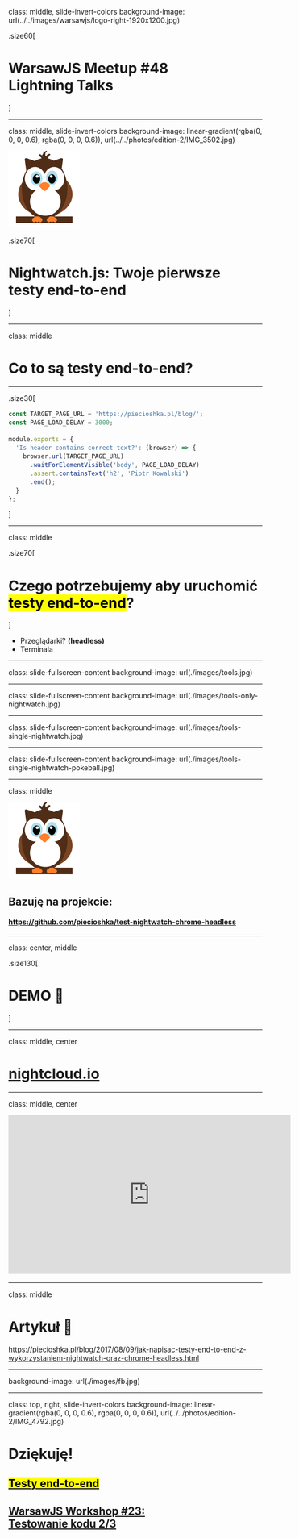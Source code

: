 class: middle, slide-invert-colors
background-image: url(../../images/warsawjs/logo-right-1920x1200.jpg)

.size60[
# WarsawJS Meetup #48<br/><span class="slim">Lightning Talks</span>
]

---

class: middle, slide-invert-colors
background-image: linear-gradient(rgba(0, 0, 0, 0.6), rgba(0, 0, 0, 0.6)), url(../../photos/edition-2/IMG_3502.jpg)

![](./images/logo-nightwatch.png)

.size70[
# <span class="slim">Nightwatch.js</span>: Twoje pierwsze<br/>testy end-to-end
]

---

class: middle

# Co to są <span class="slim">testy end-to-end</span>?

---

.size30[
```js
const TARGET_PAGE_URL = 'https://piecioshka.pl/blog/';
const PAGE_LOAD_DELAY = 3000;

module.exports = {
  'Is header contains correct text?': (browser) => {
    browser.url(TARGET_PAGE_URL)
      .waitForElementVisible('body', PAGE_LOAD_DELAY)
      .assert.containsText('h2', 'Piotr Kowalski')
      .end();
  }
};
```
]

---

class: middle

.size70[
# Czego potrzebujemy aby uruchomić <mark>testy end-to-end</mark>?
]

* Przeglądarki? **(headless)**
* Terminala

---

class: slide-fullscreen-content
background-image: url(./images/tools.jpg)

---

class: slide-fullscreen-content
background-image: url(./images/tools-only-nightwatch.jpg)

---

class: slide-fullscreen-content
background-image: url(./images/tools-single-nightwatch.jpg)

---

class: slide-fullscreen-content
background-image: url(./images/tools-single-nightwatch-pokeball.jpg)

---

class: middle

![](./images/logo-nightwatch.png)

## Bazuję na projekcie:
#### <https://github.com/piecioshka/test-nightwatch-chrome-headless>

---

class: center, middle

.size130[
# DEMO 🎊
]

---

class: middle, center

# [nightcloud.io](https://nightcloud.io/)

---

class: middle, center

<iframe width="560" height="315" src="https://www.youtube.com/embed/5EgJNRJuNGw?rel=0" frameborder="0" allow="autoplay; encrypted-media" allowfullscreen></iframe>

---

class: middle

# Artykuł 🔖

<https://piecioshka.pl/blog/2017/08/09/jak-napisac-testy-end-to-end-z-wykorzystaniem-nightwatch-oraz-chrome-headless.html>

---

background-image: url(./images/fb.jpg)

---

class: top, right, slide-invert-colors
background-image: linear-gradient(rgba(0, 0, 0, 0.6), rgba(0, 0, 0, 0.6)), url(../../photos/edition-2/IMG_4792.jpg)

# Dziękuję!

## [<mark>Testy end-to-end</mark>][szkolenie]
## [WarsawJS Workshop #23:<br/>Testowanie kodu 2/3][szkolenie]

[szkolenie]: https://www.facebook.com/events/2133561886872334/

